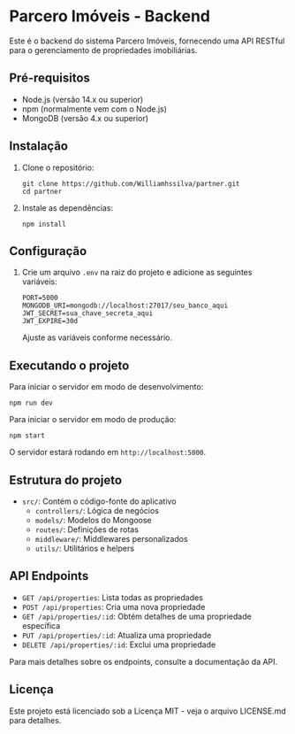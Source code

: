 # Parcero Imóveis - Backend

Este é o backend do sistema Parcero Imóveis, fornecendo uma API RESTful para o gerenciamento de propriedades imobiliárias.

## Pré-requisitos

- Node.js (versão 14.x ou superior)
- npm (normalmente vem com o Node.js)
- MongoDB (versão 4.x ou superior)

## Instalação

1. Clone o repositório:
   ```
   git clone https://github.com/Williamhssilva/partner.git
   cd partner
   ```

2. Instale as dependências:
   ```
   npm install
   ```

## Configuração

1. Crie um arquivo `.env` na raiz do projeto e adicione as seguintes variáveis:
   ```
   PORT=5000
   MONGODB_URI=mongodb://localhost:27017/seu_banco_aqui
   JWT_SECRET=sua_chave_secreta_aqui
   JWT_EXPIRE=30d
   ```
   Ajuste as variáveis conforme necessário.

## Executando o projeto

Para iniciar o servidor em modo de desenvolvimento:
```
npm run dev
```


Para iniciar o servidor em modo de produção:
```
npm start
```

O servidor estará rodando em `http://localhost:5000`.

## Estrutura do projeto

- `src/`: Contém o código-fonte do aplicativo
  - `controllers/`: Lógica de negócios
  - `models/`: Modelos do Mongoose
  - `routes/`: Definições de rotas
  - `middleware/`: Middlewares personalizados
  - `utils/`: Utilitários e helpers

## API Endpoints

- `GET /api/properties`: Lista todas as propriedades
- `POST /api/properties`: Cria uma nova propriedade
- `GET /api/properties/:id`: Obtém detalhes de uma propriedade específica
- `PUT /api/properties/:id`: Atualiza uma propriedade
- `DELETE /api/properties/:id`: Exclui uma propriedade

Para mais detalhes sobre os endpoints, consulte a documentação da API.

## Licença

Este projeto está licenciado sob a Licença MIT - veja o arquivo LICENSE.md para detalhes.

